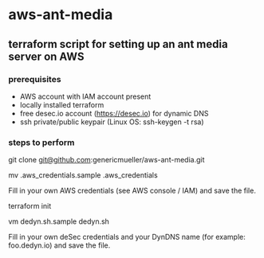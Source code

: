 # aws-ant-media

## terraform script for setting up an ant media server on AWS

### prerequisites ###

- AWS account with IAM account present
- locally installed terraform
- free desec.io account (https://desec.io) for dynamic DNS
- ssh private/public keypair (Linux OS: ssh-keygen -t rsa)

### steps to perform

git clone git@github.com:genericmueller/aws-ant-media.git

mv .aws_credentials.sample .aws_credentials

Fill in your own AWS credentials (see AWS console / IAM) and save the file.

terraform init

vm dedyn.sh.sample dedyn.sh

Fill in your own deSec credentials and your DynDNS name (for example: foo.dedyn.io) and save the file.

